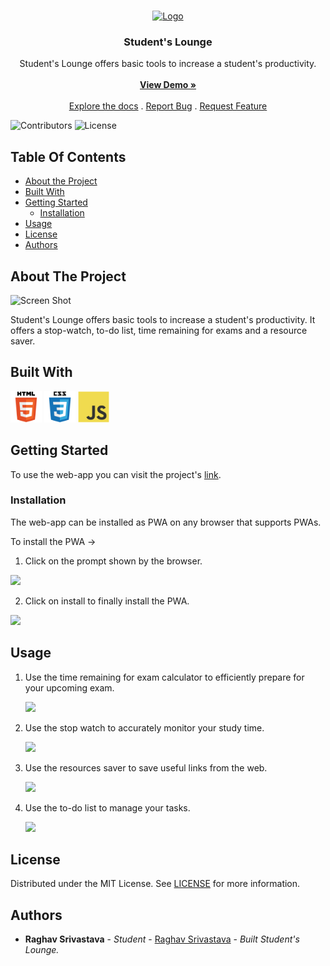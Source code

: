 <br/>
<p align="center">
  <a href="https://github.com/raghavsrvt/students_lounge">
    <img src="https://github.com/raghavsrvt/students_lounge/assets/117651088/1f169228-5eb4-4a80-b10d-558aa6614623" alt="Logo" width="80" height="80">
  </a>

  <h3 align="center">Student's Lounge</h3>

  <p align="center">
    Student's Lounge offers basic tools to increase a student's productivity.
    <br/>
    <br/>
    <a href="https://raghavsrvt.github.io/students_lounge/"><strong>View Demo »</strong></a>
    <br/>
    <br/>
    <a href="https://github.com/raghavsrvt/students_lounge">Explore the docs</a>
    .
    <a href="https://github.com/raghavsrvt/students_lounge/issues">Report Bug</a>
    .
    <a href="https://github.com/raghavsrvt/students_lounge/issues">Request Feature</a>
  </p>
</p>

![Contributors](https://img.shields.io/github/contributors/raghavsrvt/students_lounge?color=dark-green) ![License](https://img.shields.io/github/license/raghavsrvt/students_lounge) 

## Table Of Contents

* [About the Project](#about-the-project)
* [Built With](#built-with)
* [Getting Started](#getting-started)
  * [Installation](#installation)
* [Usage](#usage)
* [License](#license)
* [Authors](#authors)

## About The Project

![Screen Shot](https://github.com/raghavsrvt/students_lounge/assets/117651088/50d61b2a-818f-4878-9ec4-db126f06148c)

Student's Lounge offers basic tools to increase a student's productivity. It offers a stop-watch, to-do list, time remaining for exams and a resource saver. 

## Built With

<div><img src='https://raw.githubusercontent.com/devicons/devicon/master/icons/html5/html5-original-wordmark.svg' width = '50px'>
<img src='https://raw.githubusercontent.com/devicons/devicon/master/icons/css3/css3-original-wordmark.svg' width = '50px'>
<img src='https://raw.githubusercontent.com/devicons/devicon/master/icons/javascript/javascript-original.svg' width = '50px'></div>

## Getting Started

To use the web-app you can visit the project's <a href='raghavsrvt.github.io/students_lounge'/>link</a>.

### Installation

The web-app can be installed as PWA on any browser that supports PWAs.

To install the PWA  ->

1. Click on the prompt shown by the browser.
<img src = 'https://github.com/raghavsrvt/students_lounge/assets/117651088/fcffbb32-0f45-4e32-b22e-47fee8ee7d04' height = '300px'>

2. Click on install to finally install the PWA.
<img src = 'https://github.com/raghavsrvt/students_lounge/assets/117651088/043546db-dd74-40e5-83c0-c7dce67c6f1c' height = '300px'>


## Usage

1. Use the time remaining for exam calculator to efficiently prepare for your upcoming exam.

    <img src = 'https://github.com/raghavsrvt/students_lounge/assets/117651088/7c9cf958-b692-4d6e-ae8a-331f796a7e6d' width='300px'>


2. Use the stop watch to accurately monitor your study time.

    <img src = 'https://github.com/raghavsrvt/students_lounge/assets/117651088/d05a5bca-d765-45c5-9e40-29ef9834ccac' width='300px'>



3. Use the resources saver to save useful links from the web.

    <img src = 'https://github.com/raghavsrvt/students_lounge/assets/117651088/2ccf0824-35e7-4466-a084-3b41346b1f93' width='300px'>


4. Use the to-do list to manage your tasks.

    <img src = 'https://github.com/raghavsrvt/students_lounge/assets/117651088/7c9cf958-b692-4d6e-ae8a-331f796a7e6d' width='300px'>

## License

Distributed under the MIT License. See [LICENSE](https://github.com/raghavsrvt/students_lounge/blob/main/LICENSE.md) for more information.

## Authors

* **Raghav Srivastava** - *Student* - [Raghav Srivastava](https://github.com/raghavsrvt/) - *Built Student's Lounge.*
